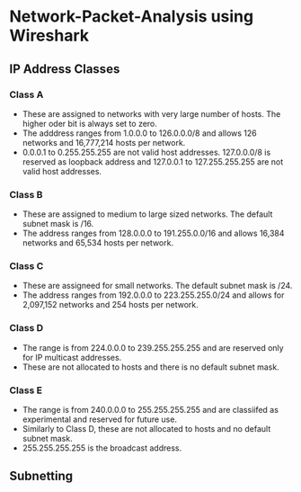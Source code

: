 # Network-Packet-Analysis using Wireshark

## IP Address Classes
### Class A 
- These are assigned to networks with very large number of hosts. The higher oder bit is always set to zero.
- The adddress ranges from 1.0.0.0 to 126.0.0.0/8 and allows 126 networks and 16,777,214 hosts per network.
- 0.0.0.1 to 0.255.255.255 are not valid host addresses. 127.0.0.0/8 is reserved as loopback address and 127.0.0.1 to 127.255.255.255 are not valid host addresses.
### Class B
- These are assigned to medium to large sized networks. The default subnet mask is /16.
- The address ranges from 128.0.0.0 to 191.255.0.0/16 and allows 16,384 networks and 65,534 hosts per network.
### Class C
- These are assigneed for small networks. The default subnet mask is /24.
- The address ranges from 192.0.0.0 to 223.255.255.0/24 and allows for 2,097,152 networks and 254 hosts per network.
### Class D
- The range is from 224.0.0.0 to 239.255.255.255 and are reserved only for IP multicast addresses.
- These are not allocated to hosts and there is no default subnet mask.
### Class E
- The range is from 240.0.0.0 to 255.255.255.255 and are classiifed as experimental and reserved for future use.
- Similarly to Class D, these are not allocated to hosts and no default subnet mask.
- 255.255.255.255 is the broadcast address.

## Subnetting
